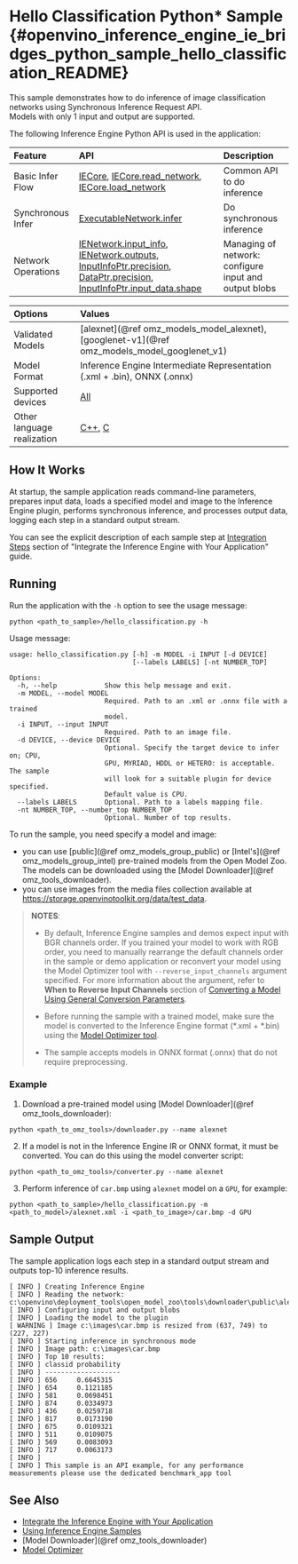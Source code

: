 # Hello Classification Python* Sample {#openvino_inference_engine_ie_bridges_python_sample_hello_classification_README}

This sample demonstrates how to do inference of image classification networks using Synchronous Inference Request API.  
Models with only 1 input and output are supported.

The following Inference Engine Python API is used in the application:

| Feature            | API                                                                                                                         | Description                                           |
| :----------------- | :-------------------------------------------------------------------------------------------------------------------------- | :---------------------------------------------------- |
| Basic Infer Flow   | [IECore], [IECore.read_network], [IECore.load_network]                                                                      | Common API to do inference                            |
| Synchronous Infer  | [ExecutableNetwork.infer]                                                                                                   | Do synchronous inference                              |
| Network Operations | [IENetwork.input_info], [IENetwork.outputs], [InputInfoPtr.precision], [DataPtr.precision], [InputInfoPtr.input_data.shape] | Managing of network: configure input and output blobs |

| Options                    | Values                                                                                                    |
| :------------------------- | :-------------------------------------------------------------------------------------------------------- |
| Validated Models           | [alexnet](@ref omz_models_model_alexnet), [googlenet-v1](@ref omz_models_model_googlenet_v1) |
| Model Format               | Inference Engine Intermediate Representation (.xml + .bin), ONNX (.onnx)                                  |
| Supported devices          | [All](../../../docs/IE_DG/supported_plugins/Supported_Devices.md)                                   |
| Other language realization | [C++](../../../inference-engine/samples/hello_classification/README.md), [C](../../../inference-engine/ie_bridges/c/samples/hello_classification/README.md)             |

## How It Works

At startup, the sample application reads command-line parameters, prepares input data, loads a specified model and image to the Inference Engine plugin, performs synchronous inference, and processes output data, logging each step in a standard output stream.

You can see the explicit description of
each sample step at [Integration Steps](../../../docs/IE_DG/Integrate_with_customer_application_new_API.md) section of "Integrate the Inference Engine with Your Application" guide.

## Running

Run the application with the `-h` option to see the usage message:

```
python <path_to_sample>/hello_classification.py -h
```

Usage message:

```
usage: hello_classification.py [-h] -m MODEL -i INPUT [-d DEVICE]
                               [--labels LABELS] [-nt NUMBER_TOP]

Options:
  -h, --help            Show this help message and exit.
  -m MODEL, --model MODEL
                        Required. Path to an .xml or .onnx file with a trained
                        model.
  -i INPUT, --input INPUT
                        Required. Path to an image file.
  -d DEVICE, --device DEVICE
                        Optional. Specify the target device to infer on; CPU,
                        GPU, MYRIAD, HDDL or HETERO: is acceptable. The sample
                        will look for a suitable plugin for device specified.
                        Default value is CPU.
  --labels LABELS       Optional. Path to a labels mapping file.
  -nt NUMBER_TOP, --number_top NUMBER_TOP
                        Optional. Number of top results.
```

To run the sample, you need specify a model and image:
- you can use [public](@ref omz_models_group_public) or [Intel's](@ref omz_models_group_intel) pre-trained models from the Open Model Zoo. The models can be downloaded using the [Model Downloader](@ref omz_tools_downloader).
- you can use images from the media files collection available at https://storage.openvinotoolkit.org/data/test_data.

> **NOTES**:
>
> - By default, Inference Engine samples and demos expect input with BGR channels order. If you trained your model to work with RGB order, you need to manually rearrange the default channels order in the sample or demo application or reconvert your model using the Model Optimizer tool with `--reverse_input_channels` argument specified. For more information about the argument, refer to **When to Reverse Input Channels** section of [Converting a Model Using General Conversion Parameters](../../../docs/MO_DG/prepare_model/convert_model/Converting_Model_General.md).
>
> - Before running the sample with a trained model, make sure the model is converted to the Inference Engine format (\*.xml + \*.bin) using the [Model Optimizer tool](../../../docs/MO_DG/Deep_Learning_Model_Optimizer_DevGuide.md).
>
> - The sample accepts models in ONNX format (.onnx) that do not require preprocessing.

### Example
1. Download a pre-trained model using [Model Downloader](@ref omz_tools_downloader):
```
python <path_to_omz_tools>/downloader.py --name alexnet
```

2. If a model is not in the Inference Engine IR or ONNX format, it must be converted. You can do this using the model converter script:

```
python <path_to_omz_tools>/converter.py --name alexnet
```

3. Perform inference of `car.bmp` using `alexnet` model on a `GPU`, for example:

```
python <path_to_sample>/hello_classification.py -m <path_to_model>/alexnet.xml -i <path_to_image>/car.bmp -d GPU
```

## Sample Output

The sample application logs each step in a standard output stream and outputs top-10 inference results.

```
[ INFO ] Creating Inference Engine
[ INFO ] Reading the network: c:\openvino\deployment_tools\open_model_zoo\tools\downloader\public\alexnet\FP32\alexnet.xml
[ INFO ] Configuring input and output blobs
[ INFO ] Loading the model to the plugin
[ WARNING ] Image c:\images\car.bmp is resized from (637, 749) to (227, 227)
[ INFO ] Starting inference in synchronous mode
[ INFO ] Image path: c:\images\car.bmp
[ INFO ] Top 10 results:    
[ INFO ] classid probability
[ INFO ] -------------------
[ INFO ] 656     0.6645315
[ INFO ] 654     0.1121185
[ INFO ] 581     0.0698451
[ INFO ] 874     0.0334973
[ INFO ] 436     0.0259718
[ INFO ] 817     0.0173190
[ INFO ] 675     0.0109321
[ INFO ] 511     0.0109075
[ INFO ] 569     0.0083093
[ INFO ] 717     0.0063173
[ INFO ]
[ INFO ] This sample is an API example, for any performance measurements please use the dedicated benchmark_app tool
```

## See Also

- [Integrate the Inference Engine with Your Application](../../../docs/IE_DG/Integrate_with_customer_application_new_API.md)
- [Using Inference Engine Samples](../../../docs/IE_DG/Samples_Overview.md)
- [Model Downloader](@ref omz_tools_downloader)
- [Model Optimizer](../../../docs/MO_DG/Deep_Learning_Model_Optimizer_DevGuide.md)

[IECore]:https://docs.openvinotoolkit.org/latest/ie_python_api/classie__api_1_1IECore.html
[IECore.read_network]:https://docs.openvinotoolkit.org/latest/ie_python_api/classie__api_1_1IECore.html#a0d69c298618fab3a08b855442dca430f
[IENetwork.input_info]:https://docs.openvinotoolkit.org/latest/ie_python_api/classie__api_1_1IENetwork.html#data_fields
[IENetwork.outputs]:https://docs.openvinotoolkit.org/latest/ie_python_api/classie__api_1_1IENetwork.html#data_fields
[InputInfoPtr.precision]:https://docs.openvinotoolkit.org/latest/ie_python_api/classie__api_1_1InputInfoPtr.html#data_fields
[DataPtr.precision]:https://docs.openvinotoolkit.org/latest/ie_python_api/classie__api_1_1DataPtr.html#data_fields
[IECore.load_network]:https://docs.openvinotoolkit.org/latest/ie_python_api/classie__api_1_1IECore.html#ac9a2e043d14ccfa9c6bbf626cfd69fcc
[InputInfoPtr.input_data.shape]:https://docs.openvinotoolkit.org/latest/ie_python_api/classie__api_1_1InputInfoPtr.html#data_fields
[ExecutableNetwork.infer]:https://docs.openvinotoolkit.org/latest/ie_python_api/classie__api_1_1ExecutableNetwork.html#aea96e8e534c8e23d8b257bad11063519

